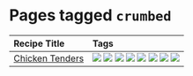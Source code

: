 # Pages tagged `crumbed`

|Recipe Title|Tags
|:---|:---|
|[Chicken Tenders](../recipes/chickentenders.md)|[![](https://img.shields.io/badge/tag-airfryer-5e3ff5)](tags/airfryer.md) [![](https://img.shields.io/badge/tag-amazing-3faa68)](tags/amazing.md) [![](https://img.shields.io/badge/tag-battered-6b1fb)](tags/battered.md) [![](https://img.shields.io/badge/tag-chicken-d93385)](tags/chicken.md) [![](https://img.shields.io/badge/tag-crumbed-237124)](tags/crumbed.md) [![](https://img.shields.io/badge/tag-messy-8ce6fc)](tags/messy.md) [![](https://img.shields.io/badge/tag-mine-9ab3df)](tags/mine.md) [![](https://img.shields.io/badge/tag-sides-12b63)](tags/sides.md)|
